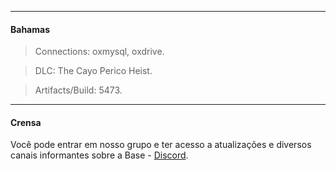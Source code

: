 -------

#### Bahamas
> Connections: oxmysql, oxdrive.

> DLC: The Cayo Perico Heist.

> Artifacts/Build: 5473.

-------

#### Crensa
Você pode entrar em nosso grupo e ter acesso a atualizações e diversos canais informantes sobre a Base - [Discord](https://discord.gg/5BVWp7Zxpe).